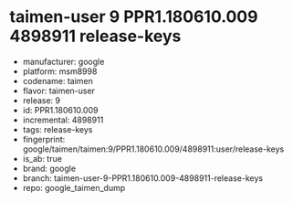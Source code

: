 # taimen-user 9 PPR1.180610.009 4898911 release-keys
- manufacturer: google
- platform: msm8998
- codename: taimen
- flavor: taimen-user
- release: 9
- id: PPR1.180610.009
- incremental: 4898911
- tags: release-keys
- fingerprint: google/taimen/taimen:9/PPR1.180610.009/4898911:user/release-keys
- is_ab: true
- brand: google
- branch: taimen-user-9-PPR1.180610.009-4898911-release-keys
- repo: google_taimen_dump
